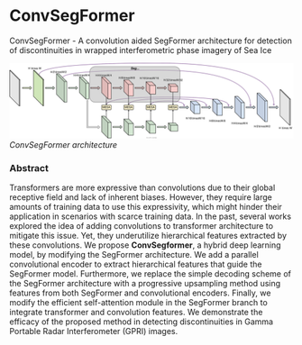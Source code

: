 # ConvSegFormer
ConvSegFormer - A convolution aided SegFormer architecture for detection of discontinuities in wrapped interferometric phase imagery of Sea Ice

![](/Images/ConvSegFormerB0.svg)
*ConvSegFormer architecture*

### Abstract

Transformers are more expressive than convolutions due to their global receptive field and lack of inherent biases. However, they require large amounts of training data to use this expressivity, which might hinder their application in scenarios with scarce training data. In the past, several works explored the idea of adding convolutions to transformer architecture to mitigate this issue. Yet, they underutilize hierarchical features extracted by these convolutions. We propose **ConvSegformer**, a hybrid deep learning model, by modifying the SegFormer architecture. We add a parallel convolutional encoder to extract hierarchical features that guide the SegFormer model. Furthermore, we replace the simple decoding scheme of the SegFormer architecture with a progressive upsampling method using features from both SegFormer and convolutional encoders. Finally, we modify the efficient self-attention module in the SegFormer branch to integrate transformer and convolution features. We demonstrate the efficacy of the proposed method in detecting discontinuities in Gamma Portable Radar Interferometer (GPRI) images.
